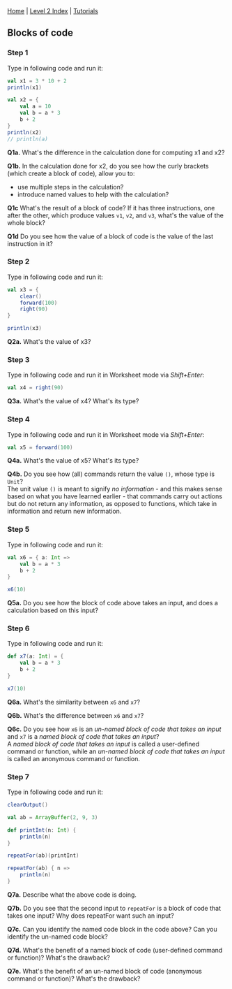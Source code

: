 <div class="nav">
  <a href="../../index.html">Home</a> | <a href="index.html">Level 2 Index</a> | <a href="../../tutorials-index.html">Tutorials</a>
</div>

## Blocks of code

### Step 1

Type in following code and run it:
```scala
val x1 = 3 * 10 + 2
println(x1)

val x2 = {
    val a = 10
    val b = a * 3
    b + 2
}
println(x2)
// println(a)
```

**Q1a.** What's the difference in the calculation done for computing x1 and x2?

**Q1b.** In the calculation done for x2, do you see how the curly brackets (which create a block of code), allow you to:
* use multiple steps in the calculation?
* introduce named values to help with the calculation?

**Q1c** What's the result of a block of code? If it has three instructions, one after the other, which produce values `v1`, `v2`, and `v3`, what's the value of the whole block?

**Q1d** Do you see how the value of a block of code is the value of the last instruction in it?


### Step 2

Type in following code and run it:
```scala
val x3 = { 
    clear()
    forward(100)
    right(90)
}

println(x3)
```

**Q2a.** What's the value of x3?

### Step 3

Type in following code and run it in Worksheet mode via *Shift+Enter*:
```scala
val x4 = right(90)
```

**Q3a.** What's the value of x4? What's its type?

### Step 4

Type in following code and run it in Worksheet mode via *Shift+Enter*:
```scala
val x5 = forward(100)
```

**Q4a.** What's the value of x5? What's its type?

**Q4b.** Do you see how (all) commands return the value `()`, whose type is `Unit`?  
The unit value `()` is meant to signify *no information* - and this makes sense based on what you have learned earlier - that commands carry out actions but do not return any information, as opposed to functions, which take in information and return new information.


### Step 5

Type in following code and run it:
```scala
val x6 = { a: Int =>
    val b = a * 3
    b + 2
}

x6(10)
```

**Q5a.** Do you see how the block of code above takes an input, and does a calculation based on this input?


### Step 6

Type in following code and run it:
```scala
def x7(a: Int) = {
    val b = a * 3
    b + 2
}

x7(10)
```

**Q6a.** What's the similarity between `x6` and `x7`?

**Q6b.** What's the difference between `x6` and `x7`?

**Q6c.** Do you see how `x6` is an *un-named block of code that takes an input* and `x7` is a *named block of code that takes an input*?  
A *named block of code that takes an input* is called a user-defined command or function, while an *un-named block of code that takes an input* is called an anonymous command or function.

### Step 7

Type in following code and run it:

```scala
clearOutput()

val ab = ArrayBuffer(2, 9, 3)

def printInt(n: Int) {
    println(n)
}

repeatFor(ab)(printInt)

repeatFor(ab) { n =>
    println(n)
}
```

**Q7a.** Describe what the above code is doing.

**Q7b.** Do you see that the second input to `repeatFor` is a block of code that takes one input? Why does repeatFor want such an input?

**Q7c.** Can you identify the named code block in the code above? Can you identify the un-named code block?

**Q7d.** What's the benefit of a named block of code (user-defined command or function)? What's the drawback?

**Q7e.** What's the benefit of an un-named block of code (anonymous command or function)? What's the drawback?

